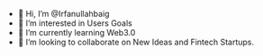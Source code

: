 - 👋 Hi, I’m @Irfanullahbaig
- 👀 I’m interested in Users Goals
- 🌱 I’m currently learning Web3.0
- 💞️ I’m looking to collaborate on New Ideas and Fintech Startups.

<!---
Irfanullahbaig/Irfanullahbaig is a ✨ special ✨ repository because its `README.md` (this file) appears on your GitHub profile.
You can click the Preview link to take a look at your changes.
--->

